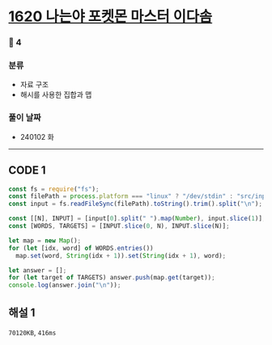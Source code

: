 # [1620 나는야 포켓몬 마스터 이다솜](https://www.acmicpc.net/problem/1620)

### 🥈 4

### 분류

- 자료 구조
- 해시를 사용한 집합과 맵

### 풀이 날짜

- 240102 화

---

## CODE 1

```javascript
const fs = require("fs");
const filePath = process.platform === "linux" ? "/dev/stdin" : "src/input.txt";
const input = fs.readFileSync(filePath).toString().trim().split("\n");

const [[N], INPUT] = [input[0].split(" ").map(Number), input.slice(1)];
const [WORDS, TARGETS] = [INPUT.slice(0, N), INPUT.slice(N)];

let map = new Map();
for (let [idx, word] of WORDS.entries())
  map.set(word, String(idx + 1)).set(String(idx + 1), word);

let answer = [];
for (let target of TARGETS) answer.push(map.get(target));
console.log(answer.join("\n"));
```

## 해설 1

`70120KB`, `416ms`

